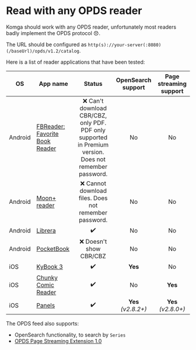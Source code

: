 # Read with any OPDS reader

Komga should work with any OPDS reader, unfortunately most readers badly implement the OPDS protocol :disappointed:.

The URL should be configured as `http(s)://your-server(:8080)(/baseUrl)/opds/v1.2/catalog`.

Here is a list of reader applications that have been tested:

| OS      | App name                                                                                                             | Status                                                                                                   | OpenSearch support     | Page streaming support |
|---------|----------------------------------------------------------------------------------------------------------------------|:--------------------------------------------------------------------------------------------------------:|:----------------------:|:----------------------:|
| Android | [FBReader: Favorite Book Reader](https://play.google.com/store/apps/details?id=org.geometerplus.zlibrary.ui.android) | :x: Can't download CBR/CBZ, only PDF. PDF only supported in Premium version. Does not remember password. | No                     | No                     |
| Android | [Moon+ reader](https://play.google.com/store/apps/details?id=com.flyersoft.moonreader)                               | :x: Cannot download files. Does not remember password.                                                   | No                     | No                     |
| Android | [Librera](https://play.google.com/store/apps/details?id=com.foobnix.pdf.reader)                                      | :heavy_check_mark:                                                                                       | No                     | No                     |
| Android | [PocketBook](https://play.google.com/store/apps/details?id=com.obreey.reader)                                        | :x: Doesn't show CBR/CBZ                                                                                 | No                     | No                     |
| iOS     | [KyBook 3](http://kybook-reader.com/)                                                                                | :heavy_check_mark:                                                                                       | **Yes**                | No                     |
| iOS     | [Chunky Comic Reader](http://chunkyreader.com/)                                                                      | :heavy_check_mark:                                                                                       | No                     | **Yes**                |
| iOS     | [Panels](https://panels.app/)                                                                                        | :heavy_check_mark:                                                                                       | **Yes**<br>*(v2.8.2+)* | **Yes**<br>*(v2.8.0+)* |

The OPDS feed also supports:

- OpenSearch functionality, to search by `Series`
- [OPDS Page Streaming Extension 1.0](https://anansi-project.github.io/odps-pse/)
